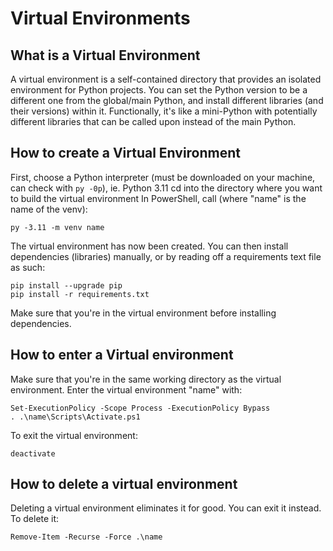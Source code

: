 # Virtual Environments  

## What is a Virtual Environment
A virtual environment is a self-contained directory that provides an isolated environment for Python projects. You can set the Python version to be a different one from the global/main Python, and install different libraries (and their versions) within it. Functionally, it's like a mini-Python with potentially different libraries that can be called upon instead of the main Python. 

## How to create a Virtual Environment
First, choose a Python interpreter (must be downloaded on your machine, can check with ```py -0p```), ie. Python 3.11
cd into the directory where you want to build the virtual environment
In PowerShell, call (where "name" is the name of the venv):
```
py -3.11 -m venv name
```
The virtual environment has now been created. You can then install dependencies (libraries) manually, or by reading off a requirements text file as such:
```
pip install --upgrade pip
pip install -r requirements.txt
```
Make sure that you're in the virtual environment before installing dependencies. 

## How to enter a Virtual environment
Make sure that you're in the same working directory as the virtual environment. Enter the virtual environment "name" with:
```
Set-ExecutionPolicy -Scope Process -ExecutionPolicy Bypass
. .\name\Scripts\Activate.ps1
```
To exit the virtual environment:
```
deactivate
```

## How to delete a virtual environment
Deleting a virtual environment eliminates it for good. You can exit it instead. To delete it:
```
Remove-Item -Recurse -Force .\name
```
